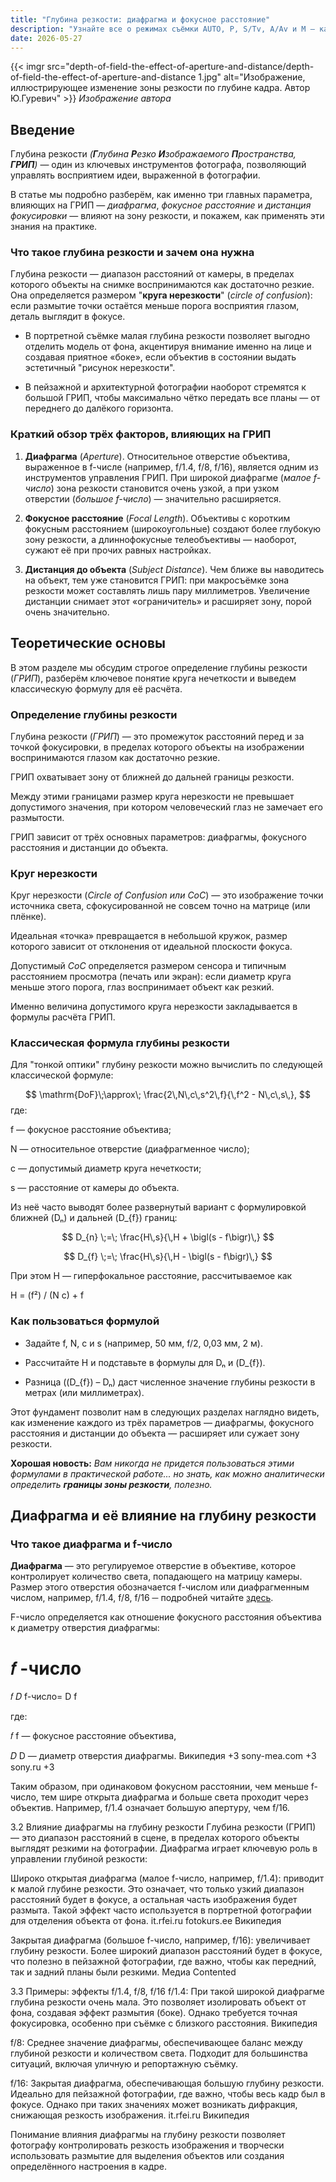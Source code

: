 ```yaml
---
title: "Глубина резкости: диафрагма и фокусное расстояние"
description: "Узнайте все о режимах съёмки AUTO, P, S/Tv, A/Av и M — как они работают, когда их применять и какие преимущества дают вашим фотографиям."
date: 2026-05-27
---
```

{{< imgr src="depth-of-field-the-effect-of-aperture-and-distance/depth-of-field-the-effect-of-aperture-and-distance 1.jpg" alt="Изображение, иллюстрирующее изменение зоны резкости по глубине кадра. Автор Ю.Гуревич" >}}
*Изображение автора*

## Введение

Глубина резкости *(***Г***лубина ***Р***езко ***И***зображаемого ***П***ространства, ***ГРИП***)* — один из ключевых инструментов фотографа, позволяющий управлять восприятием идеи, выраженной в фотографии.

В статье мы подробно разберём, как именно три главных параметра, влияющих на ГРИП — *диафрагма*, *фокусное расстояние* и *дистанция фокусировки* — влияют на зону резкости, и покажем, как применять эти знания на практике.

### Что такое глубина резкости и зачем она нужна

Глубина резкости — диапазон расстояний от камеры, в пределах которого объекты на снимке воспринимаются как достаточно резкие. Она определяется размером "**круга нерезкости**" (*circle of confusion*): если размытие точки остаётся меньше порога восприятия глазом, деталь выглядит в фокусе.

- В портретной съёмке малая глубина резкости позволяет выгодно отделить модель от фона, акцентируя внимание именно на лице и создавая приятное «боке», если объектив в состоянии выдать эстетичный "рисунок нерезкости".

- В пейзажной и архитектурной фотографии наоборот стремятся к большой ГРИП, чтобы максимально чётко передать все планы — от переднего до далёкого горизонта.

### Краткий обзор трёх факторов, влияющих на ГРИП

1. **Диафрагма** (*Aperture*).
Относительное отверстие объектива, выраженное в f-числе (например, f/1.4, f/8, f/16), является одним из инструментов управления ГРИП. При широкой диафрагме (*малое f-число*) зона резкости становится очень узкой, а при узком отверстии (*большое f-число*) — значительно расширяется.

2. **Фокусное расстояние** (*Focal Length*).
Объективы с коротким фокусным расстоянием (широкоугольные) создают более глубокую зону резкости, а длиннофокусные телеобъективы — наоборот, сужают её при прочих равных настройках.

3. **Дистанция до объекта** (*Subject Distance*).
Чем ближе вы наводитесь на объект, тем уже становится ГРИП: при макросъёмке зона резкости может составлять лишь пару миллиметров. Увеличение дистанции снимает этот «ограничитель» и расширяет зону, порой очень значительно.

## Теоретические основы

В этом разделе мы обсудим строгое определение глубины резкости (*ГРИП*), разберём ключевое понятие круга нечеткости и выведем классическую формулу для её расчёта.

### Определение глубины резкости

Глубина резкости (*ГРИП*) — это промежуток расстояний перед и за точкой фокусировки, в пределах которого объекты на изображении воспринимаются глазом как достаточно резкие.

ГРИП охватывает зону от ближней до дальней границы резкости.

Между этими границами размер круга нерезкости не превышает допустимого значения, при котором человеческий глаз не замечает его размытости.

ГРИП зависит от трёх основных параметров: диафрагмы, фокусного расстояния и дистанции до объекта.

### Круг нерезкости

Круг нерезкости (*Circle of Confusion или CoC*) — это изображение точки источника света, сфокусированной не совсем точно на матрице (или плёнке).

Идеальная «точка» превращается в небольшой кружок, размер которого зависит от отклонения от идеальной плоскости фокуса.

Допустимый *CoC* определяется размером сенсора и типичным расстоянием просмотра (печать или экран): если диаметр круга меньше этого порога, глаз воспринимает объект как резкий.

Именно величина допустимого круга нерезкости закладывается в формулы расчёта ГРИП.

### Классическая формула глубины резкости

Для "тонкой оптики" глубину резкости можно вычислить по следующей классической формуле:

$$
\mathrm{DoF}\;\approx\;
\frac{2\,N\,c\,s^2\,f}{\,f^2 - N\,c\,s\,},
$$
где:

f — фокусное расстояние объектива;

N — относительное отверстие (диафрагменное число);

c — допустимый диаметр круга нечеткости;

s — расстояние от камеры до объекта.

Из неё часто выводят более развернутый вариант с формулировкой ближней (Dₙ) и дальней \(D_{f}\) границ:

$$
D_{n} \;=\; \frac{H\,s}{\,H + \bigl(s - f\bigr)\,}
$$

$$
D_{f} \;=\; \frac{H\,s}{\,H - \bigl(s - f\bigr)\,}
$$

При этом H — гиперфокальное расстояние, рассчитываемое как

H = (f²) / (N c) + f

### Как пользоваться формулой

- Задайте f, N, c и s (например, 50 мм, f/2, 0,03 мм, 2 м).

- Рассчитайте H и подставьте в формулы для Dₙ и \(D_{f}\).

- Разница (\(D_{f}\) – Dₙ) даст численное значение глубины резкости в метрах (или миллиметрах).

Этот фундамент позволит нам в следующих разделах наглядно видеть, как изменение каждого из трёх параметров — диафрагмы, фокусного расстояния и дистанции до объекта — расширяет или сужает зону резкости.

**Хорошая новость:** *Вам никогда не придется пользоваться этими формулами в практической работе... но знать, как можно аналитически определить ***границы зоны резкости***, полезно.*

## Диафрагма и её влияние на глубину резкости

### Что такое диафрагма и f-число

**Диафрагма** — это регулируемое отверстие в объективе, которое контролирует количество света, попадающего на матрицу камеры. Размер этого отверстия обозначается f-числом или диафрагменным числом, например, f/1.4, f/8, f/16 ─ подробней читайте [здесь](http://localhost:1313/blog/exposure-triangle/).

F-число определяется как отношение фокусного расстояния объектива к диаметру отверстия диафрагмы:

𝑓
-число
=
𝑓
𝐷
f-число= 
D
f
​
 

где:

𝑓
f — фокусное расстояние объектива,

𝐷
D — диаметр отверстия диафрагмы.
Википедия
+3
sony-mea.com
+3
sony.ru
+3

Таким образом, при одинаковом фокусном расстоянии, чем меньше f-число, тем шире открыта диафрагма и больше света проходит через объектив. Например, f/1.4 означает большую апертуру, чем f/16.

3.2 Влияние диафрагмы на глубину резкости
Глубина резкости (ГРИП) — это диапазон расстояний в сцене, в пределах которого объекты выглядят резкими на фотографии. Диафрагма играет ключевую роль в управлении глубиной резкости:

Широко открытая диафрагма (малое f-число, например, f/1.4): приводит к малой глубине резкости. Это означает, что только узкий диапазон расстояний будет в фокусе, а остальная часть изображения будет размыта. Такой эффект часто используется в портретной фотографии для отделения объекта от фона. 
it.rfei.ru
fotokurs.ee
Википедия

Закрытая диафрагма (большое f-число, например, f/16): увеличивает глубину резкости. Более широкий диапазон расстояний будет в фокусе, что полезно в пейзажной фотографии, где важно, чтобы как передний, так и задний планы были резкими. 
Медиа Contented

3.3 Примеры: эффекты f/1.4, f/8, f/16
f/1.4: При такой широкой диафрагме глубина резкости очень мала. Это позволяет изолировать объект от фона, создавая эффект размытия (боке). Однако требуется точная фокусировка, особенно при съёмке с близкого расстояния.
Википедия

f/8: Среднее значение диафрагмы, обеспечивающее баланс между глубиной резкости и количеством света. Подходит для большинства ситуаций, включая уличную и репортажную съёмку.

f/16: Закрытая диафрагма, обеспечивающая большую глубину резкости. Идеально для пейзажной фотографии, где важно, чтобы весь кадр был в фокусе. Однако при таких значениях может возникать дифракция, снижающая резкость изображения.
it.rfei.ru
Википедия

Понимание влияния диафрагмы на глубину резкости позволяет фотографу контролировать резкость изображения и творчески использовать размытие для выделения объектов или создания определённого настроения в кадре.





